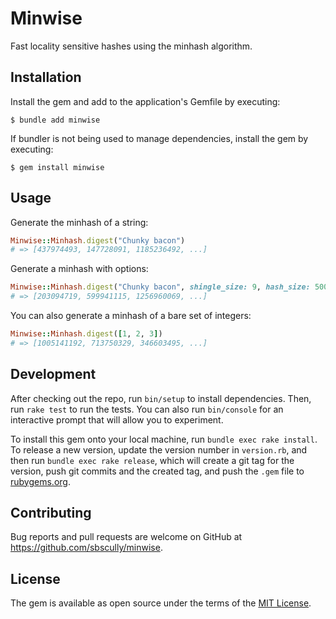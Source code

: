 # Minwise

Fast locality sensitive hashes using the minhash algorithm.

## Installation

Install the gem and add to the application's Gemfile by executing:

    $ bundle add minwise

If bundler is not being used to manage dependencies, install the gem by executing:

    $ gem install minwise

## Usage

Generate the minhash of a string:

```ruby
Minwise::Minhash.digest("Chunky bacon")
# => [437974493, 147728091, 1185236492, ...]
```

Generate a minhash with options:

```ruby
Minwise::Minhash.digest("Chunky bacon", shingle_size: 9, hash_size: 500, seed: 42)
# => [203094719, 599941115, 1256960069, ...]
```

You can also generate a minhash of a bare set of integers:

```ruby
Minwise::Minhash.digest([1, 2, 3])
# => [1005141192, 713750329, 346603495, ...]
```

## Development

After checking out the repo, run `bin/setup` to install dependencies. Then, run `rake test` to run the tests. You can also run `bin/console` for an interactive prompt that will allow you to experiment.

To install this gem onto your local machine, run `bundle exec rake install`. To release a new version, update the version number in `version.rb`, and then run `bundle exec rake release`, which will create a git tag for the version, push git commits and the created tag, and push the `.gem` file to [rubygems.org](https://rubygems.org).

## Contributing

Bug reports and pull requests are welcome on GitHub at https://github.com/sbscully/minwise.

## License

The gem is available as open source under the terms of the [MIT License](https://opensource.org/licenses/MIT).
